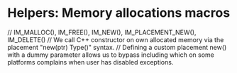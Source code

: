 # Helpers: Memory allocations macros
// IM_MALLOC(), IM_FREE(), IM_NEW(), IM_PLACEMENT_NEW(), IM_DELETE()
// We call C++ constructor on own allocated memory via the placement "new(ptr) Type()" syntax.
// Defining a custom placement new() with a dummy parameter allows us to bypass including <new> which on some platforms complains when user has disabled exceptions.
